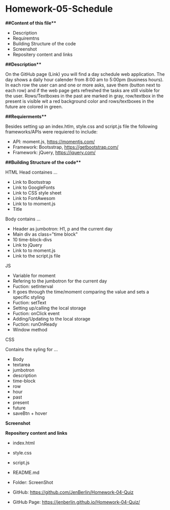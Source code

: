 # Homework-05-Schedule

**##Content of this file\*\***

- Description
- Requiremtns
- Building Structure of the code
- Screenshot
- Repositery content and links

**##Description\*\***

On the GitHub page (Link) you will find a day schedule web application. The day shows a daily hour calender from 8:00 am to 5:00pm (business hours). In each row the user can and one or more asks, save them (button next to each row) and if the web page gets refreshed the tasks are still visible for the user. Rows/Textboxes in the past are marked in gray, row/textbox in the present is visible wit a red background color and rows/textboxes in the future are colored in green.

**##Requierments\*\***

Besides setting up an index.htlm, style.css and script.js file the following frameworks/APIs were requiered to include:

- API: moment.js, https://momentjs.com/
- Framework: Bootsstrap, https://getbootstrap.com/
- Framework: jQuery, https://jquery.com/

**##Building Structure of the code\*\***

HTML
Head containes ...

- Link to Bootsstrap
- Link to GoogleFonts
- Link to CSS style sheet
- Link to FontAwesom
- Link to to moment.js
- Title

Body contains ...

- Header as jumbotron: H1, p and the current day
- Main div as class="time block"
- 10 time-block-divs
- Link to jQuery
- Link to to moment.js
- Link to the script.js file

JS

- Variable for moment
- Refering to the jumbotron for the current day
- Fuction: setInterval
- It goes through the time/moment comparing the value and sets a specific styling
- Fuction: setText
- Setting up/calling the local storage
- Fuction: onClick event
- Adding/Updating to the local storage
- Fuction: runOnReady
- Window method

CSS

Contains the syling for ...

- Body
- textarea
- jumbotron
- description
- time-block
- row
- hour
- past
- present
- future
- saveBtn + hover

**Screenshot**

**Repositery content and links**

- index.html
- style.css
- script.js
- README.md
- Folder: ScreenShot

- GitHub: https://github.com/JenBerlin/Homework-04-Quiz
- GitHub Page: https://jenberlin.github.io/Homework-04-Quiz/
